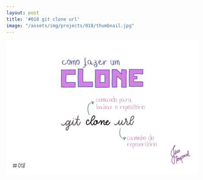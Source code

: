 ```yaml
---
layout: post
title: '#018 git clone url'
image: "/assets/img/projects/018/thumbnail.jpg"
---
```


<img  alt="O comando git clone url serve para baixar o projeto pra sua máquina, url é o caminho do projeto na cloud." src="/assets/img/projects/018/full.jpg">